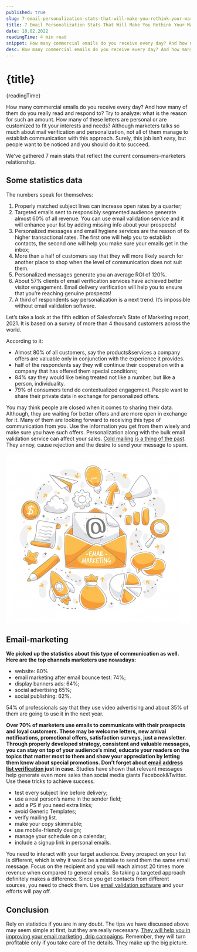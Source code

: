 ```yaml
---
published: true
slug: 7-email-personalization-stats-that-will-make-you-rethink-your-marketing-strategy
title: 7 Email Personalization Stats That Will Make You Rethink Your Marketing Strategy
date: 10.02.2022
readingTime: 4 min read
snippet: How many commercial emails do you receive every day? And how many of them do you really read and respond to? Try to analyze what is the reason for such an amount. How many of these letters are personal or are customized to fit your interests and needs? Although marketers talks so much about mail verification and personalization, not all of them manage to establish communication with this approach. Surely, this job isn’t easy, but people want to be noticed and you should do it to succeed.
desc: How many commercial emails do you receive every day? And how many of them do you really read and respond to? Try to analyze what is the reason for such an amount. How many of these letters are personal or are customized to fit your interests and needs? Although marketers talks so much about mail verification and personalization, not all of them manage to establish communication with this approach. Surely, this job isn’t easy, but people want to be noticed and you should do it to succeed.
---
```


<script context="module">
  import img from "./email-personalization-marketing.png?format=webp;jpg;avif&srcset";
  import thumbnail from "./email-personalization-marketing.png";

  metadata.image= img;
  metadata.thumbnail = thumbnail;
</script>

# {title}

{readingTime}

How many commercial emails do you receive every day? And how many of them do you really read and respond to? Try to analyze: what is the reason for such an amount. How many of these letters are personal or are customized to fit your interests and needs? Although marketers talks so much about mail verification and personalization, not all of them manage to establish communication with this approach. Surely, this job isn’t easy, but people want to be noticed and you should do it to succeed.

We’ve gathered 7 main stats that reflect the current consumers-marketers relationship.

## Some statistics data

The numbers speak for themselves:

1. Properly matched subject lines can increase open rates by a quarter;
2. Targeted emails sent to responsibly segmented audience generate almost 60% of all revenue. You can use email validation service and it will enhance your list by adding missing info about your prospects!
3. Personalized messages and email hygiene services are the reason of 6x higher transactional rates. The first one will help you to establish contacts, the second one will help you make sure your emails get in the inbox;
4. More than a half of customers say that they will more likely search for another place to shop when the level of communication does not suit them.
5. Personalized messages generate you an average ROI of 120%.
6. About 57% clients of email verification services have achieved better visitor engagement. Email delivery verification will help you to ensure that you’re reaching genuine prospects!
7. A third of respondents say personalization is a next trend. It’s impossible without email validation software.

Let’s take a look at the fifth edition of Salesforce’s State of Marketing report, 2021. It is based on a survey of more than 4 thousand customers across the world.

According to it:

- Almost 80% of all customers, say the products&services a company offers are valuable only in conjunction with the experience it provides.
- half of the respondents say they will continue their cooperation with a company that has offered them special conditions;
- 84% say they would like being treated not like a number, but like a person, individuality.
- 79% of consumers tend do contextualized engagement. People want to share their private data in exchange for personalized offers.

You may think people are closed when it comes to sharing their data. Although, they are waiting for better offers and are more open in exchange for it. Many of them are looking forward to receiving this type of communication from you. Use the information you get from them wisely and make sure you have such offers. Personalization along with the bulk email validation service can affect your sales. [Cold mailing is a thing of the past](/blog/10-tips-to-warm-up-your-cold-emails). They annoy, cause rejection and the desire to send your message to spam.

![email personalization marketing](./email-personalization-marketing.png?format=webp;jpg;avif&srcset)

## Email-marketing
**We picked up the statistics about this type of communication as well. Here are the top channels marketers use nowadays:**
- website: 80%
- email marketing after email bounce test: 74%;
- display banners ads: 64%;
- social advertising 65%;
- social publishing: 62%.

54% of professionals say that they use video advertising and about 35% of them are going to use it in the next year.

**Over 70% of marketers use emails to communicate with their prospects and loyal customers. These may be welcome letters, new arrival notifications, promotional offers, satisfaction surveys, just a newsletter. Through properly developed strategy, consistent and valuable messages, you can stay on top of your audience’s mind, educate your readers on the topics that matter most to them and show your appreciation by letting them know about special promotions. Don’t forget about [email address list verification](https://mailcheck.co/) just in case.**
Studies have shown that relevant messages help generate even more sales than social media giants Facebook&Twitter. Use these tricks to achieve success.

- test every subject line before delivery;
- use a real person’s name in the sender field;
- add a PS if you need extra links;
- avoid Generic Templates;
- verify mailing list.
- make your copy skimmable;
- use mobile-friendly design;
- manage your schedule on a calendar;
- include a signup link in personal emails.

You need to interact with your target audience. Every prospect on your list is different, which is why it would be a mistake to send them the same email message. Focus on the recipient and you will reach almost 20 times more revenue when compared to general emails. So taking a targeted approach definitely makes a difference. Since you get contacts from different sources, you need to check them. Use [email validation software](https://mailcheck.co/) and your efforts will pay off.

## Conclusion
Rely on statistics if you are in any doubt. The tips we have discussed above may seem simple at first, but they are really necessary. [They will help you in improving your email marketing, drip campaigns](/blog/the-one-common-email-marketing-mistake). Remember, they will turn profitable only if you take care of the details. They make up the big picture.
